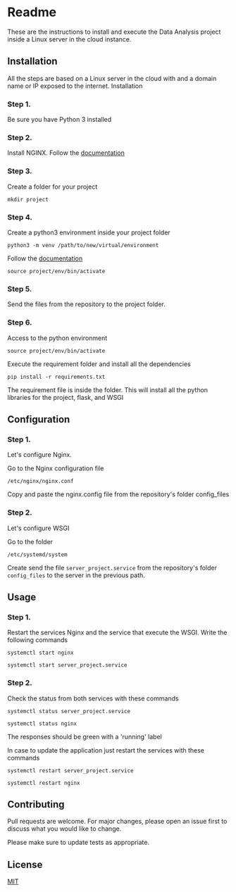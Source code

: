# Readme
These are the instructions to install and execute the Data Analysis project inside a Linux server in the cloud instance.

## Installation
All the steps are based on a Linux server in the cloud with and a domain name or IP exposed to the internet.
Installation

### Step 1.
Be sure you have Python 3 installed

### Step 2.
Install NGINX. 
Follow the [documentation](https://www.nginx.com/resources/wiki/start/topics/tutorials/install/) 

### Step 3.
Create a folder for your project
```
mkdir project
```
### Step 4.

Create a python3 environment inside your project folder
```
python3 -m venv /path/to/new/virtual/environment
```
Follow the [documentation](https://docs.python.org/3/library/venv.html)

```
source project/env/bin/activate
```
### Step 5.
Send the files from the repository to the project folder.

### Step 6.
Access to the python environment
```
source project/env/bin/activate
```
Execute the requirement folder and install all the dependencies

```
pip install -r requirements.txt
```
The requirement file is inside the folder.
This will install all the python libraries for the project, flask, and WSGI


## Configuration

### Step 1.
Let's configure Nginx.

Go to the Nginx configuration file
```
/etc/nginx/nginx.conf
```
Copy and paste the nginx.config file from the repository's folder config_files 

### Step 2.
Let's configure WSGI

Go to the folder
```
/etc/systemd/system
```
Create send the file `server_project.service` from the repository's folder `config_files`  to the server in the previous path. 

## Usage

### Step 1.
Restart the services Nginx and the service that execute the WSGI. Write the following commands

```
systemctl start nginx
```
```
systemctl start server_project.service
```
### Step 2.
Check the status from both services with these commands


```
systemctl status server_project.service
```

```
systemctl status nginx
```
The responses should be green with a 'running' label

In case to update the application just restart the services with these commands

```
systemctl restart server_project.service
```

```
systemctl restart nginx
```

## Contributing
Pull requests are welcome. For major changes, please open an issue first to discuss what you would like to change.

Please make sure to update tests as appropriate.

## License
[MIT](https://choosealicense.com/licenses/mit/)